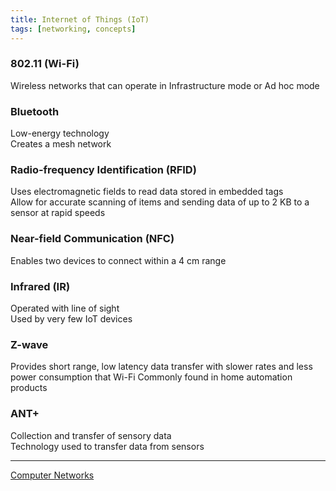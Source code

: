 ```yaml
---
title: Internet of Things (IoT)
tags: [networking, concepts]
---
```


### 802.11 (Wi-Fi)

Wireless networks that can operate in Infrastructure mode or Ad hoc mode

### Bluetooth

Low-energy technology  
Creates a mesh network

### Radio-frequency Identification (RFID)

Uses electromagnetic fields to read data stored in embedded tags  
Allow for accurate scanning of items and sending data of up to 2 KB to a sensor at rapid speeds

### Near-field Communication (NFC)

Enables two devices to connect within a 4 cm range

### Infrared (IR)

Operated with line of sight  
Used by very few IoT devices

### Z-wave

Provides short range, low latency data transfer with slower rates and less power consumption that Wi-Fi
Commonly found in home automation products

### ANT+

Collection and transfer of sensory data  
Technology used to transfer data from sensors

---

[Computer Networks](../Computer%20Networks.md)